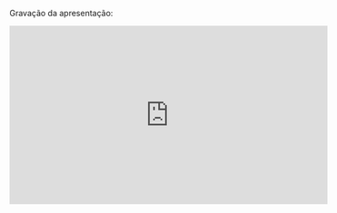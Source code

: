 Gravação da apresentação:

<iframe width="560" height="315" src="https://www.youtube.com/embed/fZ1WKv3jRLA?si=DnFdudtkWosuygO9" title="YouTube video player" frameborder="0" allow="accelerometer; autoplay; clipboard-write; encrypted-media; gyroscope; picture-in-picture; web-share" referrerpolicy="strict-origin-when-cross-origin" allowfullscreen></iframe>
